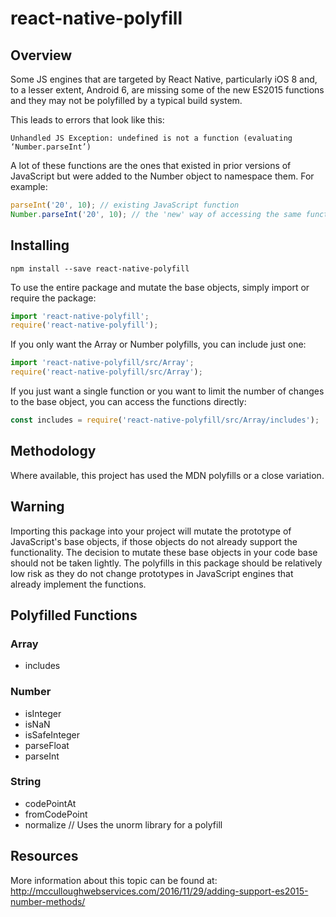 # react-native-polyfill

## Overview
Some JS engines that are targeted by React Native, particularly iOS 8 and, to a lesser extent, Android 6, are missing
some of the new ES2015 functions and they may not be polyfilled by a typical build system.

This leads to errors that look like this:
```
Unhandled JS Exception: undefined is not a function (evaluating ‘Number.parseInt’)
```

A lot of these functions are the ones that existed in prior versions of JavaScript
but were added to the Number object to namespace them.  For example:
```js
parseInt('20', 10); // existing JavaScript function
Number.parseInt('20', 10); // the 'new' way of accessing the same function as of ES2015
```

## Installing
```
npm install --save react-native-polyfill
```

To use the entire package and mutate the base objects, simply import or require the package:
```js
import 'react-native-polyfill';
require('react-native-polyfill');
```

If you only want the Array or Number polyfills, you can include just one:
```js
import 'react-native-polyfill/src/Array';
require('react-native-polyfill/src/Array');
```

If you just want a single function or you want to limit the number of changes to
the base object, you can access the functions directly:
```js
const includes = require('react-native-polyfill/src/Array/includes');
```

## Methodology
Where available, this project has used the MDN polyfills or a close variation.

## Warning
Importing this package into your project will mutate the prototype of JavaScript's
base objects, if those objects do not already support the functionality. The decision
to mutate these base objects in your code base should not be taken lightly. The polyfills
in this package should be relatively low risk as they do not change prototypes in
JavaScript engines that already implement the functions.

## Polyfilled Functions
### Array
* includes

### Number
* isInteger
* isNaN
* isSafeInteger
* parseFloat
* parseInt

### String
* codePointAt
* fromCodePoint
* normalize // Uses the unorm library for a polyfill

## Resources
More information about this topic can be found at:
http://mcculloughwebservices.com/2016/11/29/adding-support-es2015-number-methods/
